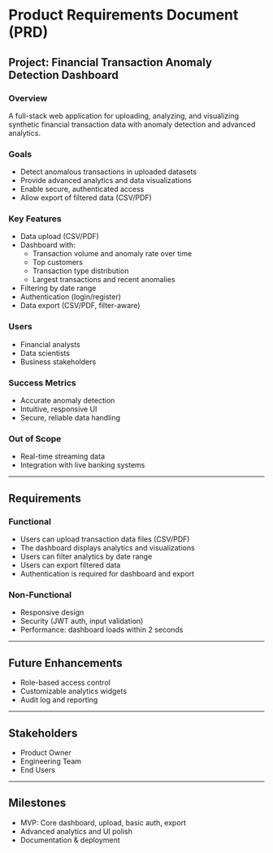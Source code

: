 # Product Requirements Document (PRD)

## Project: Financial Transaction Anomaly Detection Dashboard

### Overview
A full-stack web application for uploading, analyzing, and visualizing synthetic financial transaction data with anomaly detection and advanced analytics.

### Goals
- Detect anomalous transactions in uploaded datasets
- Provide advanced analytics and data visualizations
- Enable secure, authenticated access
- Allow export of filtered data (CSV/PDF)

### Key Features
- Data upload (CSV/PDF)
- Dashboard with:
  - Transaction volume and anomaly rate over time
  - Top customers
  - Transaction type distribution
  - Largest transactions and recent anomalies
- Filtering by date range
- Authentication (login/register)
- Data export (CSV/PDF, filter-aware)

### Users
- Financial analysts
- Data scientists
- Business stakeholders

### Success Metrics
- Accurate anomaly detection
- Intuitive, responsive UI
- Secure, reliable data handling

### Out of Scope
- Real-time streaming data
- Integration with live banking systems

---

## Requirements

### Functional
- Users can upload transaction data files (CSV/PDF)
- The dashboard displays analytics and visualizations
- Users can filter analytics by date range
- Users can export filtered data
- Authentication is required for dashboard and export

### Non-Functional
- Responsive design
- Security (JWT auth, input validation)
- Performance: dashboard loads within 2 seconds

---

## Future Enhancements
- Role-based access control
- Customizable analytics widgets
- Audit log and reporting

---

## Stakeholders
- Product Owner
- Engineering Team
- End Users

---

## Milestones
- MVP: Core dashboard, upload, basic auth, export
- Advanced analytics and UI polish
- Documentation & deployment
